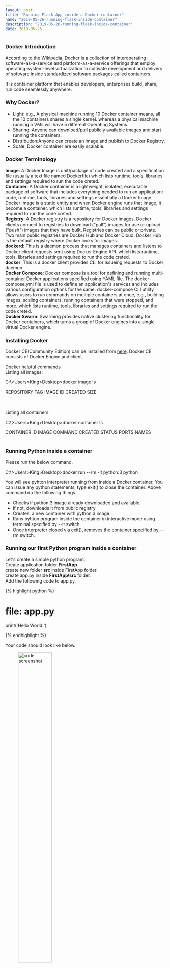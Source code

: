 ```yaml
---
layout: post
title: "Running Flask App inside a Docker container"
name: "2019-05-26-running-flask-inside-container"
description: "2019-05-26-running-flask-inside-container"
date: 2019-05-26
---
```


<h3><a name="section1">Docker Introduction</a></h3>
<p>According to the Wikipedia, Docker is a collection of interoperating software-as-a-service and platform-as-a-service offerings that employ operating-system-level virtualization to cultivate development and delivery of software inside standardized software packages called containers. 

It is container platform that enables developers, enterprises build, share, run code seamlessly anywhere.
</p>
<h3><a name="section2">Why Docker?</a></h3>
<ul>
  <li>Light: e.g., A physical machine running 10 Docker container means, all the 10 containers shares a single kernel. whereas a physical machine running 5 VMs will have 5 different Operating Systems.</li>
  <li>Sharing: Anyone can download/pull publicly available images and start running the containers.</li>
  <li>Distribution:Anyone can create an image and publish to Docker Registry.</li>
  <li>Scale: Docker container are easily scalable.</li>
</ul>
<h3><a name="section3">Docker Terminology</a></h3>
<p>
<b>Image</b>: A Docker Image is unit/package of code created and a specification file (usually a text file named Dockerfile) which lists runtime, tools, libraries and settings required to run the code creted.
<br>
<b>Container</b>: A Docker container is a lightweight, isolated, executable package of software that includes everything needed to run an application: code, runtime, tools, libraries and settings essentially a Docker Image. Docker image is a static entity and when Docker engine runs that image, it become a container.
 which lists runtime, tools, libraries and settings required to run the code creted.
<br>
<b>Registry</b>: A Docker registry is a repository for Docker images. Docker clients connect to registries to download ("pull") images for use or upload ("push") images that they have built. Registries can be public or private. Two main public registries are Docker Hub and Docker Cloud. Docker Hub is the default registry where Docker looks for images.
<br>
<b>dockerd</b>: This is a daemon process that manages containers and listens to Docker client requests sent using Docker Engine API.
 which lists runtime, tools, libraries and settings required to run the code creted.
<br>
<b>docker</b>: This is a docker client provides CLI for issueing requests to Docker daemon.
<br>
<b>Docker Compose</b>: Docker compose is a tool for defining and running multi-container Docker applications specified using YAML file. The docker-compose.yml file is used to define an application's services and includes various configuration options for the same. docker-compose CLI utility allows users to run commands on multiple containers at once, e.g., building images, scaling containers, running containers that were stopped, and more.
 which lists runtime, tools, libraries and settings required to run the code creted.
<br>
<b>Docker Swarm</b>: Swarming provides native clustering functionality for Docker containers, which turns a group of Docker engines into a single virtual Docker engine.
</p>
<h3><a name="section4">Installing Docker</a></h3>
<p>Docker CE(Community Edition) can be installed from <a href="https://docs.docker.com/install/" alt="Docker CE download link" target="_blank">here</a>. Docker CE consists of Docker Engine and client.
<p>

<span>Docker helpful commands</span>
<br>Listing all images:
<p class="cmd">C:\&gt;Users&gt;King&gt;Desktop&gt;docker image ls</p>
<p class="cmd">
REPOSITORY        TAG               IMAGE ID             CREATED             SIZE
<br>
<br>
</p>

<br>Listing all containers:
<p class="cmd">C:\&gt;Users&gt;King&gt;Desktop&gt;docker container ls</p>
<p class="cmd">
CONTAINER ID        IMAGE               COMMAND             CREATED             STATUS              PORTS                  NAMES
<br>
<br>
</p>

<h3><a name="section5">Running Python inside a container</a></h3>
Please run the below command.
<p class="cmd">C:\&gt;Users&gt;King&gt;Desktop&gt;docker run --rm -it python:3 python</p>
<p>You will see pyhton interpreter running from inside a Docker container. You can issue any python statements. type exit() to close the container.
Above command do the following things.
<ul>
  <li>Checks if python:3 image already downloaded and available.</li>
  <li>If not, downloads it from public registry.</li>
  <li>Creates, a new container with python:3 image.</li>
  <li>Runs pyhton program inside the container in interactive mode using terminal specified by --it switch.</li>
  <li>Once interpreter closed via exit(), removes the container specified by --rm switch.</li>
</ul>	
</p>

<h3><a name="section6">Running our first Python program inside a container</a></h3>
<p>Let's create a simple python program. <br>Create application folder <b>FirstApp</b>.<br>create new folder <b>src</b> inside FirstApp folder.<br>create app.py inside <b>FirstApp\src</b> folder.
<br>Add the following code to app.py.
</p>

{% highlight python %}
# file: app.py

print('Hello World!')

{% endhighlight %}

<p>
    Your code should look like below.
    <figure>
      <img src="/images/firstapp_code.png" alt="code screenshot" width="50%" height="50%" />
      <figcaption></figcaption>
    </figure>    
    Now, we can run the above program using standard python:3 image as shown below. run the command.
</p> 

<!-- <p class="cmd">C:\&gt;Users&gt;King&gt;Desktop&gt;docker run --rm -it -v $(pwd):/First python:3 python /FirstApp/src/app.py</p> -->
<p class="cmd">C:\&gt;Users&gt;King&gt;Desktop&gt;docker run --rm -it -v "%cd%":/FirstApp python:3 python /FirstApp/src//app.py</p>
<b>Output:</b>
<p class="cmd">
Hello World!
</p>

<h3><a name="section7">Creating custom Docker image with Dockerfile</a></h3>
<p>Let's add Dockerfile as shown below inside the folder <b>FirstApp</b></p>

{% highlight shell %}

	# Dockerfile
	FROM python:3
	WORKDIR /src
	COPY /src .
	CMD [ "python", "app.py" ]

{% endhighlight %}

<p>
    Your code should look like below.
    <figure>
      <img src="/images/firstapp_code_2.png" alt="code screenshot" width="50%" height="50%" />
      <figcaption></figcaption>
    </figure>    
    Now, run the below commands for creating our custom image using standard python:3 image and list all images.
</p> 
	
<p class="cmd">C:\&gt;Users&gt;King&gt;Desktop&gt;docker build -t firstpy .</p>
<p class="cmd">C:\&gt;Users&gt;King&gt;Desktop&gt;docker image ls</p>
<b>Output:</b>
<p class="cmd">
REPOSITORY                              TAG                 IMAGE ID            CREATED             SIZE
<br>firstpy                                 latest              085903a75b6b        3 hours ago         938M
<br>
<br>
</p>

<p>Using below command we can run our custom image. You will see Hello World! on console.</p>
<p class="cmd">C:\&gt;Users&gt;King&gt;Desktop&gt;docker run firstpy</p>
<b>Output:</b>
<p class="cmd">
Hello World!
</p>

<h3><a name="section8">Running Flask inside the container</a></h3>
<p>Let's convert our simple program to Flask app. 
<br>add this new line to Dockerfile <i>>RUN pip3 install Flask</i>

adding above line to Dockerfile will install Flask libraries to the image.
</p>

{% highlight shell %}

	# Dockerfile
	FROM python:3
	# NEW LINE
	RUN pip3 install Flask
	WORKDIR /src
	COPY /src .
	CMD [ "python", "app.py" ]

{% endhighlight %}

<p>also, modify app.py as shown below.</p>
{% highlight python %}
# file: app.py

from flask import Flask
import os
import socket

app = Flask(__name__)

@app.route("/")
def hello():

    html = "<h3>Hello {name}!</h3>" \
           "<b>Hostname:</b> {hostname}<br/>"
    return html.format(name=os.getenv("NAME", "world"), hostname=socket.gethostname())

if __name__ == "__main__":
    app.run(host='0.0.0.0', port=80)

{% endhighlight %}	

<p>
    <figure>
      <img src="/images/firstapp_flask_code.png" alt="code screenshot" width="50%" height="50%" />
      <figcaption>Flask App</figcaption>
    </figure>    
    Ideally, we have to install the dependencies using pip requirements file. Below shown the requirements.txt file that specifying Flask as dependency for the application. And adding <i>RUN pip3 install -r requirements.txt</i> to Dockerfile just do the same here. It will the dependecies specified in the file to the image.
</p> 

{% highlight xml %}
# file: requirements.txt

Flask
{% endhighlight %}

<p>Now, build the image again using below command.</p> 	
<p class="cmd">C:\&gt;Users&gt;King&gt;Desktop&gt;docker build -t firstpy .</p>
<p class="cmd">>
<br>Sending build context to Docker daemon  3.584kB
<br>Step 1/5 : FROM python:3
<br> ---> a4cc999cf2aa
<br>Step 2/5 : RUN pip3 install Flask
<br> ---> Using cache
<br> ---> e0323175dcee
<br>Step 3/5 : WORKDIR /src
<br> ---> Using cache
<br> ---> 5d3e697fe7c3
<br>Step 4/5 : COPY /src .
<br> ---> Using cache
<br> ---> d0c1dbb6056d
<br>Step 5/5 : CMD [ "python", "app.py" ]
<br> ---> Using cache
<br> ---> 085903a75b6b
<br>Successfully built 085903a75b6b
<br>SECURITY WARNING: You are building a Docker image from Windows against a non-Windows Docker host. All files and directories added to build context will have '-rwxr-xr-x' permissions. It is recommended to double check and reset permissions for sensitive files and directories.
</p>

<p>So far, we have run Docker container in interactive mode. Let's run the Flask app image in detached mode as specified below. This command will do the following things.
<ul>  
  <li>Runs Flask app in detached mode as specified by -d switch using the port 8080 as specified by -p switch.</li>  
  <li>Removes the container specified by --rm switch.</li>
</ul>
</p>
<p class="cmd">C:\&gt;Users&gt;King&gt;Desktop&gt;docker run --rm -d -p 8080:80 firstpy</p>

<p>In case, you have come across below error. Restart the Docker as shows in the below screenshot.
<p class="cmd">
docker: Error response from daemon: driver failed programming external connectivity on endpoint distracted_bhabha (ed515f04e2926e48c0231bc5e7bc7c6adab303c9fbc07fc342ad3ce74a2e6442): Error starting userland proxy: mkdir /port/tcp:0.0.0.0:8080:tcp:172.17.0.2:80: input/output error.
</p>

<p>
    <figure>
      <img src="/images/docker-restart.png" alt="code screenshot" width="50%" height="50%" />
      <figcaption></figcaption>
    </figure>    
</p> 

<p>If running successfully, you will see below sample output.</p>
<p class="cmd">
3c58c2854897756bb709aefd2ea34b3e686ab31d02e2070f8a73612ad247fe73
<br>
<br>
</p>

<p>Run below command to list all running containers.</p>
<p class="cmd">C:\&gt;Users&gt;King&gt;Desktop&gt;docker ps</p>
<p>
<p class="output">
CONTAINER ID        IMAGE               COMMAND             CREATED             STATUS              PORTS                  NAMES
<br>3c58c2854897        firstpy             "python app.py"     42 seconds ago      Up 40 seconds       0.0.0.0:8080->80/tcp   eager_hamilton
<br>
<br>
</p>

<p>Run below command to check the logs from the running container.</p>
<p class="cmd">C:\&gt;Users&gt;King&gt;Desktop&gt;docker logs 3c58c2854897</p>
<p class="cmd">
* Serving Flask app "app" (lazy loading)
<br>* Environment: production
<br>   WARNING: This is a development server. Do not use it in a production deployment.
<br>   Use a production WSGI server instead.
<br>* Debug mode: off
<br>* Running on http://0.0.0.0:80/ (Press CTRL+C to quit)
<br>
</p>

<p>
Open browser, point to http://localhost:8080. You will se below output.
    <figure>
      <img src="/images/browser-output.png" alt="browser screenshot" width="50%" height="50%" />
      <figcaption></figcaption>
    </figure>    
</p> 

<p>Run below command to stop the container. You can find the container using <i>docker ps</i> command.</p>
<p class="cmd">C:\&gt;Users&gt;King&gt;Desktop&gt;docker stop 3c58c2854897</p>
<p>